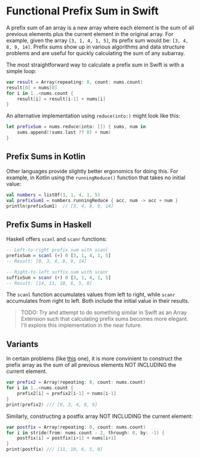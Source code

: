 # Functional Prefix Sum in Swift

A prefix sum of an array is a new array where each element is the sum of all previous elements plus the current element in the original array. For example, given the array `[3, 1, 4, 1, 5]`, its prefix sum would be: `[3, 4, 8, 9, 14]`. Prefix sums show up in various algorithms and data structure problems and are useful for quickly calculating the sum of any subarray.

The most straightforward way to calculate a prefix sum in Swift is with a simple loop:
```swift
var result = Array(repeating: 0, count: nums.count)
result[0] = nums[0]    
for i in 1..<nums.count {
    result[i] = result[i-1] + nums[i]
}
```

An alternative implementation using `reduce(into:)` might look like this:
```swift
let prefixSum = nums.reduce(into: []) { sums, num in
    sums.append((sums.last ?? 0) + num)
}
```

## Prefix Sums in Kotlin
Other languages provide slightly better ergonomics for doing this. For example, in Kotlin using the `runningReduce()` function that takes no initial value:
```kotlin
val numbers = listOf(3, 1, 4, 1, 5)
val prefixSum1 = numbers.runningReduce { acc, num -> acc + num }
println(prefixSum1)  // [3, 4, 8, 9, 14]
```

## Prefix Sums in Haskell
Haskell offers `scanl` and `scanr` functions:
```haskell
-- Left-to-right prefix sum with scanl
prefixSum = scanl (+) 0 [3, 1, 4, 1, 5]
-- Result: [0, 3, 4, 8, 9, 14]

-- Right-to-left suffix sum with scanr
suffixSum = scanr (+) 0 [3, 1, 4, 1, 5]
-- Result: [14, 11, 10, 6, 5, 0]
```

The `scanl` function accumulates values from left to right, while `scanr` accumulates from right to left. Both include the initial value in their results.

> TODO: Try and attempt to do something similar in Swift as an Array Extension such that calculating prefix sums becomes more elegant. I'll explore this implementation in the near future.

## Variants
In certain problems (like [this](https://leetcode.com/problems/product-of-array-except-self/) one), it is more convinient to construct the prefix array as the sum of all previous elements NOT INCLUDING the current element.

```swift
var prefix2 = Array(repeating: 0, count: nums.count)
for i in 1..<nums.count {
    prefix2[i] = prefix2[i-1] + nums[i-1]
}
print(prefix2) /// [0, 3, 4, 8, 9]
```

Similarly, constructing a postfix array NOT INCLUDING the current element:

```swift
var postfix = Array(repeating: 0, count: nums.count)
for i in stride(from: nums.count - 2, through: 0, by: -1) {
    postfix[i] = postfix[i+1] + nums[i+1]
}
print(postfix) /// [11, 10, 6, 5, 0]
```
